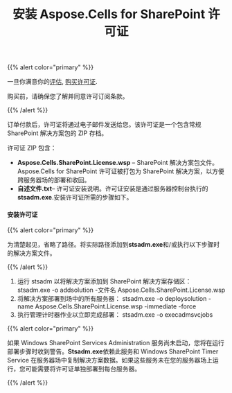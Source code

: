 ﻿---
title: 安装 Aspose.Cells for SharePoint 许可证
type: docs
weight: 10
url: /zh/sharepoint/installing-aspose-cells-for-sharepoint-license/
---
{{% alert color="primary" %}}

一旦你满意你的[评估](/cells/zh/sharepoint/evaluate-aspose-cells/), [购买许可证](https://purchase.aspose.com/buy).

购买前，请确保您了解并同意许可订阅条款。

{{% /alert %}}

订单付款后，许可证将通过电子邮件发送给您。该许可证是一个包含常规 SharePoint 解决方案包的 ZIP 存档。

许可证 ZIP 包含：

- **Aspose.Cells.SharePoint.License.wsp** – SharePoint 解决方案包文件。 Aspose.Cells for SharePoint 许可证被打包为 SharePoint 解决方案，以方便跨服务器场的部署和收回。
- **自述文件.txt**– 许可证安装说明。许可证安装是通过服务器控制台执行的**stsadm.exe**.安装许可证所需的步骤如下。

#### **安装许可证**

{{% alert color="primary" %}}

为清楚起见，省略了路径。将实际路径添加到**stsadm.exe**和/或执行以下步骤时的解决方案文件。

{{% /alert %}}

1. 运行 stsadm 以将解决方案添加到 SharePoint 解决方案存储区：
 stsadm.exe -o addsolution -文件名 Aspose.Cells.SharePoint.License.wsp
1. 将解决方案部署到场中的所有服务器：
 stsadm.exe -o deploysolution -name Aspose.Cells.SharePoint.License.wsp -immediate -force
1. 执行管理计时器作业以立即完成部署：
 stsadm.exe -o execadmsvcjobs

{{% alert color="primary" %}}

如果 Windows SharePoint Services Administration 服务尚未启动，您将在运行部署步骤时收到警告。**Stsadm.exe**依赖此服务和 Windows SharePoint Timer Service 在服务器场中复制解决方案数据。如果这些服务未在您的服务器场上运行，您可能需要将许可证单独部署到每台服务器。

{{% /alert %}}
